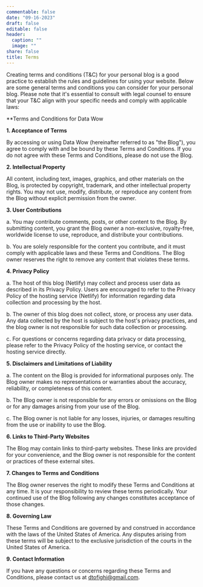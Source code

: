 ```yaml
---
commentable: false
date: "09-16-2023"
draft: false
editable: false
header:
  caption: ""
  image: ""
share: false
title: Terms
---
```


Creating terms and conditions (T&C) for your personal blog is a good practice to establish the rules and guidelines for using your website. Below are some general terms and conditions you can consider for your personal blog. Please note that it's essential to consult with legal counsel to ensure that your T&C align with your specific needs and comply with applicable laws:

**Terms and Conditions for Data Wow

**1. Acceptance of Terms**

   By accessing or using Data Wow (hereinafter referred to as "the Blog"), you agree to comply with and be bound by these Terms and Conditions. If you do not agree with these Terms and Conditions, please do not use the Blog.

**2. Intellectual Property**

   All content, including text, images, graphics, and other materials on the Blog, is protected by copyright, trademark, and other intellectual property rights. You may not use, modify, distribute, or reproduce any content from the Blog without explicit permission from the owner.

**3. User Contributions**

   a. You may contribute comments, posts, or other content to the Blog. By submitting content, you grant the Blog owner a non-exclusive, royalty-free, worldwide license to use, reproduce, and distribute your contributions.

   b. You are solely responsible for the content you contribute, and it must comply with applicable laws and these Terms and Conditions. The Blog owner reserves the right to remove any content that violates these terms.

**4. Privacy Policy**

 a. The host of this blog (Netlify) may collect and process user data as described in its Privacy Policy. Users are encouraged to refer to the Privacy Policy of the hosting service (Netlify) for information regarding data collection and processing by the host.

b. The owner of this blog does not collect, store, or process any user data. Any data collected by the host is subject to the host's privacy practices, and the blog owner is not responsible for such data collection or processing.

c. For questions or concerns regarding data privacy or data processing, please refer to the Privacy Policy of the hosting service, or contact the hosting service directly.

**5. Disclaimers and Limitations of Liability**

   a. The content on the Blog is provided for informational purposes only. The Blog owner makes no representations or warranties about the accuracy, reliability, or completeness of this content.

   b. The Blog owner is not responsible for any errors or omissions on the Blog or for any damages arising from your use of the Blog.

   c. The Blog owner is not liable for any losses, injuries, or damages resulting from the use or inability to use the Blog.

**6. Links to Third-Party Websites**

   The Blog may contain links to third-party websites. These links are provided for your convenience, and the Blog owner is not responsible for the content or practices of these external sites.

**7. Changes to Terms and Conditions**

   The Blog owner reserves the right to modify these Terms and Conditions at any time. It is your responsibility to review these terms periodically. Your continued use of the Blog following any changes constitutes acceptance of those changes.

**8. Governing Law**

   These Terms and Conditions are governed by and construed in accordance with the laws of the United States of America. Any disputes arising from these terms will be subject to the exclusive jurisdiction of the courts in the United States of America.

**9. Contact Information**

   If you have any questions or concerns regarding these Terms and Conditions, please contact us at <dtofighi@gmail.com>.
